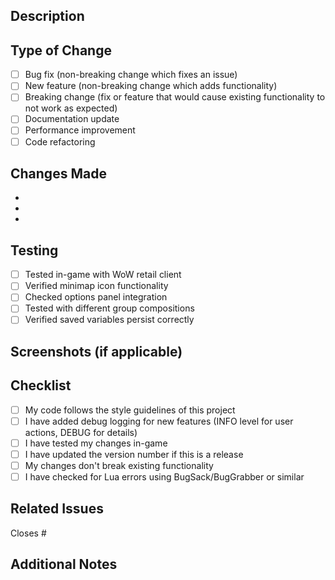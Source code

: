 ## Description
<!-- Provide a brief description of the changes in this PR -->

## Type of Change
<!-- Mark the relevant option with an "x" -->
- [ ] Bug fix (non-breaking change which fixes an issue)
- [ ] New feature (non-breaking change which adds functionality)
- [ ] Breaking change (fix or feature that would cause existing functionality to not work as expected)
- [ ] Documentation update
- [ ] Performance improvement
- [ ] Code refactoring

## Changes Made
<!-- List the specific changes made in this PR -->
- 
- 
- 

## Testing
<!-- Describe the tests you ran to verify your changes -->
- [ ] Tested in-game with WoW retail client
- [ ] Verified minimap icon functionality
- [ ] Checked options panel integration
- [ ] Tested with different group compositions
- [ ] Verified saved variables persist correctly

## Screenshots (if applicable)
<!-- Add screenshots to help explain your changes -->

## Checklist
- [ ] My code follows the style guidelines of this project
- [ ] I have added debug logging for new features (INFO level for user actions, DEBUG for details)
- [ ] I have tested my changes in-game
- [ ] I have updated the version number if this is a release
- [ ] My changes don't break existing functionality
- [ ] I have checked for Lua errors using BugSack/BugGrabber or similar

## Related Issues
<!-- Link any related issues here using #issue_number -->
Closes #

## Additional Notes
<!-- Any additional information that reviewers should know -->